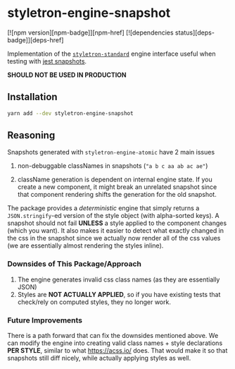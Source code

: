 # styletron-engine-snapshot

[![npm version][npm-badge]][npm-href] [![dependencies status][deps-badge]][deps-href]

Implementation of the [`styletron-standard`](../styletron-standard) engine interface useful when testing with [jest snapshots](https://jestjs.io/docs/en/snapshot-testing).

**SHOULD NOT BE USED IN PRODUCTION**

## Installation

```sh
yarn add --dev styletron-engine-snapshot
```

## Reasoning

Snapshots generated with `styletron-engine-atomic` have 2 main issues

1. non-debuggable classNames in snapshots (`"a b c aa ab ac ae"`)

2. className generation is dependent on internal engine state. If you create a new component,
it might break an unrelated snapshot since that component rendering shifts the
generation for the old snapshot.

The package provides a *deterministic* engine that simply returns a `JSON.stringify`-ed version of the style object (with alpha-sorted keys).
A snapshot should not fail **UNLESS** a style applied to the component changes (which you want).
It also makes it easier to detect what exactly changed in the css in the snapshot since we actually now render all of the css values (we are essentially almost rendering the styles inline).

### Downsides of This Package/Approach

1. The engine generates invalid css class names (as they are essentially JSON)
2. Styles are **NOT ACTUALLY APPLIED**, so if you have existing tests that check/rely on computed styles, they no longer work.

### Future Improvements

There is a path forward that can fix the downsides mentioned above.
We can modify the engine into creating valid class names + style declarations **PER STYLE**, similar to what https://acss.io/ does.
That would make it so that snapshots still diff nicely, while actually applying styles as well.


